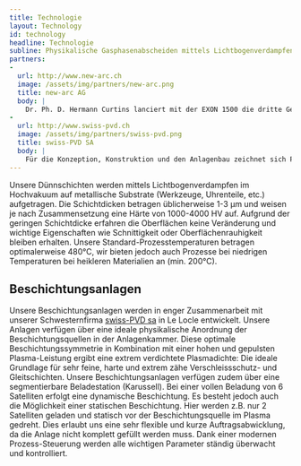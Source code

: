 ```yaml
---
title: Technologie
layout: Technology
id: technology
headline: Technologie
subline: Physikalische Gasphasenabscheiden mittels Lichtbogenverdampfen (PVD-arc)
partners:
-
  url: http://www.new-arc.ch
  image: /assets/img/partners/new-arc.png
  title: new-arc AG
  body: |
    Dr. Ph. D. Hermann Curtins lanciert mit der EXON 1500 die dritte Generation von PVD Anlagen, in die zahlreiche innovative Ideen aus seiner langjährigen Entwicklungstätigkeit auf dem Gebiet der Oberflächentechnologie eingeflossen sind.
-
  url: http://www.swiss-pvd.ch
  image: /assets/img/partners/swiss-pvd.png
  title: swiss-PVD SA
  body: |
    Für die Konzeption, Konstruktion und den Anlagenbau zeichnet sich Philippe Maire in engster Kooperation mit Dr. H. Curtins in La Chaux-de-Fonds verantwortlich . Das Team der swiss-PVD SA verfügt über eine langjährige und vielfältige Erfahrung im Anlagenbau von schlüsselfertigen PVD Systemen und hat unter anderem die M2, M4 und L4 Reihe in den Jahren 2000-2005 äusserst erfolgreich auf dem Weltmarkt platziert.
---
```

Unsere Dünnschichten werden mittels Lichtbogenverdampfen im Hochvakuum auf metallische Substrate (Werkzeuge, Uhrenteile, etc.) aufgetragen. Die Schichtdicken betragen üblicherweise 1-3 µm und weisen je nach Zusammensetzung eine Härte von 1000-4000 HV auf. Aufgrund der geringen Schichtdicke erfahren die Oberflächen keine Veränderung und wichtige Eigenschaften wie Schnittigkeit oder Oberflächenrauhigkeit bleiben erhalten. Unsere Standard-Prozesstemperaturen betragen optimalerweise 480°C, wir bieten jedoch auch Prozesse bei niedrigen Temperaturen bei heikleren Materialien an (min. 200°C).

## Beschichtungsanlagen

Unsere Beschichtungsanlagen werden in enger Zusammenarbeit mit unserer Schwesternfirma [swiss-PVD sa](http://www.swiss-pvd.ch) in Le Locle entwickelt. Unsere Anlagen verfügen über eine ideale physikalische Anordnung der Beschichtungsquellen in der Anlagenkammer. Diese optimale Beschichtungssymmetrie in Kombination mit einer hohen und gepulsten Plasma-Leistung ergibt eine extrem verdichtete Plasmadichte: Die ideale Grundlage für sehr feine, harte und extrem zähe Verschleissschutz- und Gleitschichten. Unsere Beschichtungsanlagen verfügen zudem über eine segmentierbare Beladestation (Karussell). Bei einer vollen Beladung von 6 Satelliten erfolgt eine dynamische Beschichtung. Es besteht jedoch auch die Möglichkeit einer statischen Beschichtung. Hier werden z.B. nur 2 Satelliten geladen und statisch vor der Beschichtungsquelle im Plasma gedreht. Dies erlaubt uns eine sehr flexible und kurze Auftragsabwicklung, da die Anlage nicht komplett gefüllt werden muss.
Dank einer modernen Prozess-Steuerung werden alle wichtigen Parameter ständig überwacht und kontrolliert.
